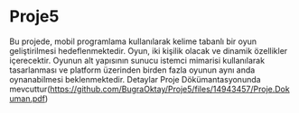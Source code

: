 # Proje5
Bu projede, mobil programlama kullanılarak kelime tabanlı bir oyun geliştirilmesi hedeflenmektedir. Oyun, iki kişilik olacak ve dinamik özellikler içerecektir. Oyunun alt yapısının sunucu istemci mimarisi kullanılarak tasarlanması ve platform üzerinden birden fazla oyunun aynı anda oynanabilmesi beklenmektedir.
Detaylar Proje Dökümantasyonunda mevcuttur(https://github.com/BugraOktay/Proje5/files/14943457/Proje.Dokuman.pdf)

